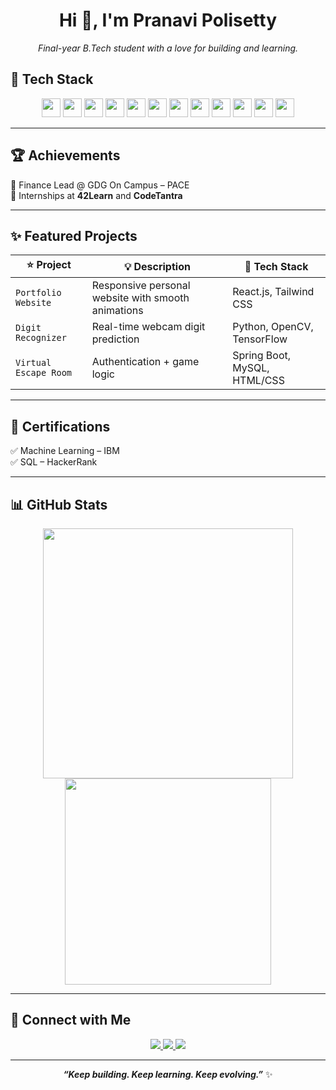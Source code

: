 <h1 align="center">Hi 👋, I'm Pranavi Polisetty</h1>
<p align="center">
  <em>Final-year B.Tech student with a love for building and learning.</em>
</p>

## 🎨 Tech Stack

<div align="center">
  <img src="https://img.shields.io/badge/Java-007396?style=for-the-badge&logo=java&logoColor=white" height="30"/>
  <img src="https://img.shields.io/badge/Spring%20Boot-6DB33F?style=for-the-badge&logo=spring-boot&logoColor=white" height="30"/>
  <img src="https://img.shields.io/badge/MySQL-00758F?style=for-the-badge&logo=mysql&logoColor=white" height="30"/>
  <img src="https://img.shields.io/badge/HTML5-E34F26?style=for-the-badge&logo=html5&logoColor=white" height="30"/>
  <img src="https://img.shields.io/badge/CSS3-1572B6?style=for-the-badge&logo=css3&logoColor=white" height="30"/>
  <img src="https://img.shields.io/badge/JavaScript-F7DF1E?style=for-the-badge&logo=javascript&logoColor=black" height="30"/>
  <img src="https://img.shields.io/badge/React.js-61DAFB?style=for-the-badge&logo=react&logoColor=black" height="30"/>
  <img src="https://img.shields.io/badge/TailwindCSS-38B2AC?style=for-the-badge&logo=tailwind-css&logoColor=white" height="30"/>
  <img src="https://img.shields.io/badge/Python-3776AB?style=for-the-badge&logo=python&logoColor=white" height="30"/>
  <img src="https://img.shields.io/badge/Power%20BI-F2C811?style=for-the-badge&logo=powerbi&logoColor=black" height="30"/>
  <img src="https://img.shields.io/badge/Git-F05032?style=for-the-badge&logo=git&logoColor=white" height="30"/>
  <img src="https://img.shields.io/badge/GitHub-181717?style=for-the-badge&logo=github&logoColor=white" height="30"/>
</div>

---

## 🏆 Achievements

💼 Finance Lead @ GDG On Campus – PACE  
🎯 Internships at **42Learn** and **CodeTantra**

---

## ✨ Featured Projects

| ⭐ Project                   | 💡 Description                                      | 🧰 Tech Stack                          |
|-----------------------------|-----------------------------------------------------|----------------------------------------|
| `Portfolio Website`         | Responsive personal website with smooth animations | React.js, Tailwind CSS                 |
| `Digit Recognizer`          | Real-time webcam digit prediction                  | Python, OpenCV, TensorFlow             |
| `Virtual Escape Room`       | Authentication + game logic                        | Spring Boot, MySQL, HTML/CSS           |

---

## 📜 Certifications

✅ Machine Learning – IBM  
✅ SQL – HackerRank  

---

## 📊 GitHub Stats

<p align="center">
  <img src="https://github-readme-stats.vercel.app/api?username=pranavi05&show_icons=true&theme=radical" width="400"/>
  <img src="https://github-readme-stats.vercel.app/api/top-langs/?username=pranavi05&layout=compact&theme=radical" width="330"/>
</p>

---

## 🔗 Connect with Me

<p align="center">
  <a href="https://www.linkedin.com/in/pranavi-polisetty-386043276/" target="_blank">
    <img src="https://img.shields.io/badge/LinkedIn-0077B5?style=for-the-badge&logo=linkedin&logoColor=white"/>
  </a>
  <a href="mailto:pranavipolisetty@gmail.com">
    <img src="https://img.shields.io/badge/Gmail-EA4335?style=for-the-badge&logo=gmail&logoColor=white"/>
  </a>
  <a href="https://github.com/pranavi05">
    <img src="https://img.shields.io/badge/GitHub-100000?style=for-the-badge&logo=github&logoColor=white"/>
  </a>
</p>

---

<p align="center"><b><i>“Keep building. Keep learning. Keep evolving.”</i></b> ✨</p>
